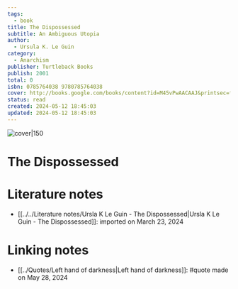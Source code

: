 ```yaml
---
tags:
  - book
title: The Dispossessed
subtitle: An Ambiguous Utopia
author:
  - Ursula K. Le Guin
category:
  - Anarchism
publisher: Turtleback Books
publish: 2001
total: 0
isbn: 0785764038 9780785764038
cover: http://books.google.com/books/content?id=M45vPwAACAAJ&printsec=frontcover&img=1&zoom=1&source=gbs_api
status: read
created: 2024-05-12 18:45:03
updated: 2024-05-12 18:45:03
---
```


![cover|150](http://books.google.com/books/content?id=M45vPwAACAAJ&printsec=frontcover&img=1&zoom=1&source=gbs_api)
# The Dispossessed

# Literature notes
- [[../../Literature notes/Ursla K Le Guin - The Dispossessed|Ursla K Le Guin - The Dispossessed]]:  imported on March 23, 2024

# Linking notes
- [[../Quotes/Left hand of darkness|Left hand of darkness]]: #quote made on May 28, 2024

